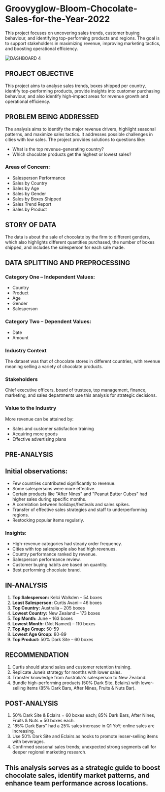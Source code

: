 # Groovyglow-Bloom-Chocolate-Sales-for-the-Year-2022
This project focuses on uncovering sales trends, customer buying behaviour, and identifying top-performing products and regions. The goal is to support stakeholders in maximizing revenue, improving marketing tactics, and boosting operational efficiency. 

![DASHBOARD 4](https://github.com/user-attachments/assets/7d46ad09-7bbb-4487-8ea3-d4432d3fef2b)

## PROJECT OBJECTIVE  
This project aims to analyse sales trends, boxes shipped per country, identify top-performing products, provide insights into customer purchasing behaviour, and also identify high-impact areas for revenue growth and operational efficiency.

## PROBLEM BEING ADDRESSED  
The analysis aims to identify the major revenue drivers, highlight seasonal patterns, and maximize sales tactics. It addresses possible challenges in cities with low sales. The project provides solutions to questions like:
- What is the top revenue-generating country?
- Which chocolate products get the highest or lowest sales?

### Areas of Concern:
- Salesperson Performance  
- Sales by Country  
- Sales by Age  
- Sales by Gender  
- Sales by Boxes Shipped  
- Sales Trend Report  
- Sales by Product  

## STORY OF DATA  
The data is about the sale of chocolate by the firm to different genders, which also highlights different quantities purchased, the number of boxes shipped, and includes the salesperson for each sale made.

## DATA SPLITTING AND PREPROCESSING  

### Category One – Independent Values:
- Country  
- Product  
- Age  
- Gender  
- Salesperson  

### Category Two – Dependent Values:
- Date  
- Amount  

### Industry Context  
The dataset was that of chocolate stores in different countries, with revenue meaning selling a variety of chocolate products.

### Stakeholders  
Chief executive officers, board of trustees, top management, finance, marketing, and sales departments use this analysis for strategic decisions.

### Value to the Industry  
More revenue can be attained by:
- Sales and customer satisfaction training  
- Acquiring more goods  
- Effective advertising plans  

## PRE-ANALYSIS  
## Initial observations:
- Few countries contributed significantly to revenue.
- Some salespersons were more effective.
- Certain products like "After Nines" and "Peanut Butter Cubes" had higher sales during specific months.
- A correlation between holidays/festivals and sales spikes.
- Transfer of effective sales strategies and staff to underperforming regions.
- Restocking popular items regularly.

### Insights:
- High-revenue categories had steady order frequency.
- Cities with top salespeople also had high revenues.
- Country performance ranked by revenue.
- Salesperson performance review.
- Customer buying habits are based on quantity.
- Best performing chocolate brand.

## IN-ANALYSIS  

1. **Top Salesperson:** Kelci Walkden – 54 boxes  
2. **Least Salesperson:** Curtis Avani – 46 boxes  
3. **Top Country:** Australia – 205 boxes  
4. **Lowest Country:** New Zealand – 173 boxes  
5. **Top Month:** June – 163 boxes  
6. **Lowest Month:** (Not Named) – 110 boxes  
7. **Top Age Group:** 50-59  
8. **Lowest Age Group:** 80-89  
9. **Top Product:** 50% Dark Site – 60 boxes  

## RECOMMENDATION  

1. Curtis should attend sales and customer retention training.  
2. Replicate June’s strategy for months with lower sales.  
3. Transfer knowledge from Australia's salesperson to New Zealand.  
4. Bundle high-performing products (50% Dark Site, Eclairs) with lower-selling items (85% Dark Bars, After Nines, Fruits & Nuts Bar).  

## POST-ANALYSIS  

1. 50% Dark Site & Eclairs = 60 boxes each; 85% Dark Bars, After Nines, Fruits & Nuts = 50 boxes each.  
2. "85% Dark Bars" had a 25% sales increase in Q1 YoY; online sales are increasing.  
3. Use 50% Dark Site and Eclairs as hooks to promote lesser-selling items with beverages.  
4. Confirmed seasonal sales trends; unexpected strong segments call for deeper regional marketing research.

## This analysis serves as a strategic guide to boost chocolate sales, identify market patterns, and enhance team performance across locations. 
